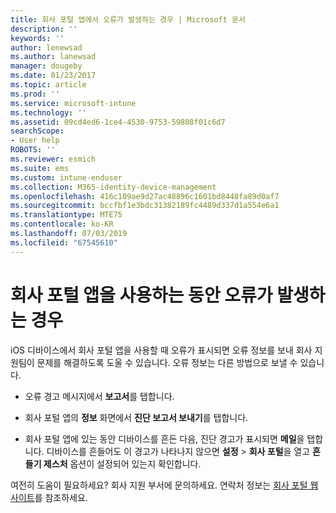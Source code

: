 ```yaml
---
title: 회사 포털 앱에서 오류가 발생하는 경우 | Microsoft 문서
description: ''
keywords: ''
author: lenewsad
ms.author: lanewsad
manager: dougeby
ms.date: 01/23/2017
ms.topic: article
ms.prod: ''
ms.service: microsoft-intune
ms.technology: ''
ms.assetid: 09cd4ed6-1ce4-4530-9753-59808f01c6d7
searchScope:
- User help
ROBOTS: ''
ms.reviewer: esmich
ms.suite: ems
ms.custom: intune-enduser
ms.collection: M365-identity-device-management
ms.openlocfilehash: 416c109ae9d27ac48896c1601bd8448fa89d0af7
ms.sourcegitcommit: bccfbf1e3bdc31382189fc4489d337d1a554e6a1
ms.translationtype: MTE75
ms.contentlocale: ko-KR
ms.lasthandoff: 07/03/2019
ms.locfileid: "67545610"
---
```

# <a name="you-get-an-error-while-using-the-company-portal-app"></a>회사 포털 앱을 사용하는 동안 오류가 발생하는 경우

iOS 디바이스에서 회사 포털 앱을 사용할 때 오류가 표시되면 오류 정보를 보내 회사 지원팀이 문제를 해결하도록 도울 수 있습니다. 오류 정보는 다른 방법으로 보낼 수 있습니다.

- 오류 경고 메시지에서 **보고서**를 탭합니다.

- 회사 포털 앱의 **정보** 화면에서 **진단 보고서 보내기**를 탭합니다.

- 회사 포털 앱에 있는 동안 디바이스를 흔든 다음, 진단 경고가 표시되면 **메일**을 탭합니다. 디바이스를 흔들어도 이 경고가 나타나지 않으면 **설정** > **회사 포털**을 열고 **흔들기 제스처** 옵션이 설정되어 있는지 확인합니다.

여전히 도움이 필요하세요? 회사 지원 부서에 문의하세요. 연락처 정보는 [회사 포털 웹 사이트](https://go.microsoft.com/fwlink/?linkid=2010980)를 참조하세요.
